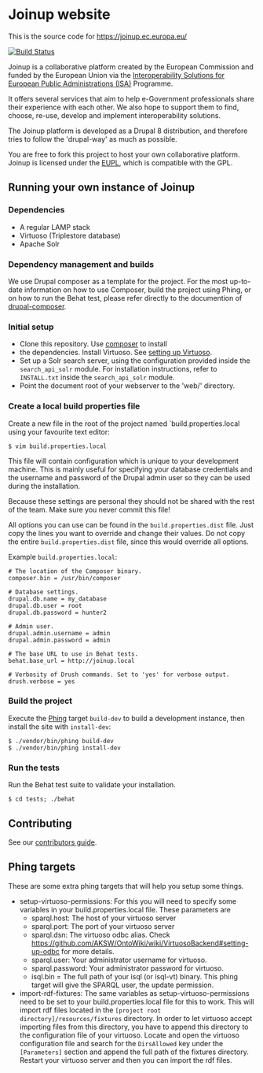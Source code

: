 # Joinup website

This is the source code for https://joinup.ec.europa.eu/

[![Build Status](https://status.continuousphp.com/git-hub/ec-europa/joinup-dev?token=77aa9de5-7fef-40bc-8c48-d6ff70fba9ff)](https://continuousphp.com/git-hub/ec-europa/joinup-dev)

Joinup is a collaborative platform created by the European Commission and
funded by the European Union via the [Interoperability Solutions for European
Public Administrations (ISA)](http://ec.europa.eu/isa/) Programme.

It offers several services that aim to help e-Government professionals share
their experience with each other.  We also hope to support them to find,
choose, re-use, develop and implement interoperability solutions.

The Joinup platform is developed as a Drupal 8 distribution, and therefore
tries to follow the 'drupal-way' as much as possible.

You are free to fork this project to host your own collaborative platform.
Joinup is licensed under the
[EUPL](https://en.wikipedia.org/wiki/European_Union_Public_Licence), which is
compatible with the GPL.


## Running your own instance of Joinup

### Dependencies
* A regular LAMP stack
* Virtuoso (Triplestore database)
* Apache Solr

### Dependency management and builds

We use Drupal composer as a template for the project.  For the most up-to-date
information on how to use Composer, build the project using Phing, or on how to
run the Behat test, please refer directly to the documention of
[drupal-composer](https://github.com/drupal-composer/drupal-project).

### Initial setup

* Clone this repository.  Use [composer](https://getcomposer.org/) to install
* the dependencies.  Install Virtuoso. See [setting up
  Virtuoso](/web/modules/custom/rdf_entity/README.md).
* Set up a Solr search server, using the configuration provided inside the
  `search_api_solr` module. For installation instructions, refer to
  `INSTALL.txt` inside the `search_api_solr` module.
* Point the document root of your webserver to the 'web/' directory.

### Create a local build properties file
Create a new file in the root of the project named `build.properties.local
using your favourite text editor:

```
$ vim build.properties.local
```

This file will contain configuration which is unique to your development
machine. This is mainly useful for specifying your database credentials and the
username and password of the Drupal admin user so they can be used during the
installation.

Because these settings are personal they should not be shared with the rest of
the team. Make sure you never commit this file!

All options you can use can be found in the `build.properties.dist` file. Just
copy the lines you want to override and change their values. Do not copy the
entire `build.properties.dist` file, since this would override all options.

Example `build.properties.local`:

```
# The location of the Composer binary.
composer.bin = /usr/bin/composer

# Database settings.
drupal.db.name = my_database
drupal.db.user = root
drupal.db.password = hunter2

# Admin user.
drupal.admin.username = admin
drupal.admin.password = admin

# The base URL to use in Behat tests.
behat.base_url = http://joinup.local

# Verbosity of Drush commands. Set to 'yes' for verbose output.
drush.verbose = yes
```


### Build the project

Execute the [Phing](https://www.phing.info/) target `build-dev` to build a
development instance, then install the site with `install-dev`:

```
$ ./vendor/bin/phing build-dev
$ ./vendor/bin/phing install-dev
```


### Run the tests

Run the Behat test suite to validate your installation.

```
$ cd tests; ./behat
```


## Contributing
See our [contributors guide](.github/CONTRIBUTING.md).

## Phing targets

These are some extra phing targets that will help you setup some things.
* setup-virtuoso-permissions: For this you will need to specify some variables
in your build.properties.local file. These parameters are
  * sparql.host: The host of your virtuoso server
  * sparql.port: The port of your virtuoso server
  * sparql.dsn: The virtuoso odbc alias. Check https://github.com/AKSW/OntoWiki/wiki/VirtuosoBackend#setting-up-odbc
  for more details.
  * sparql.user: Your administrator username for virtuoso.
  * sparql.password: Your administrator password for virtuoso.
  * isql.bin = The full path of your isql (or isql-vt) binary.
This phing target will give the SPARQL user, the update permission.
* import-rdf-fixtures: The same variables as setup-virtuoso-permissions need to
be set to your build.properties.local file for this to work.
This will import rdf files located in the
`[project root directory]/resources/fixtures` directory. In order to let
virtuoso accept importing files from this directory, you have to append this
directory to the configuration file of your virtuoso. Locate and open the
virtuoso configuration file and search for the `DirsAllowed` key under the
`[Parameters]` section and append the full path of the fixtures directory.
Restart your virtuoso server and then you can import the rdf files.